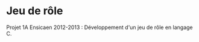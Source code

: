 Jeu de rôle
===========

Projet 1A Ensicaen 2012-2013 : Développement d'un jeu de rôle en langage C. 
